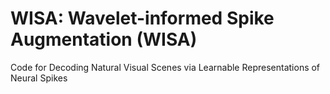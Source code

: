 # WISA: Wavelet-informed Spike Augmentation (WISA)

Code for Decoding Natural Visual Scenes via Learnable Representations of Neural Spikes
